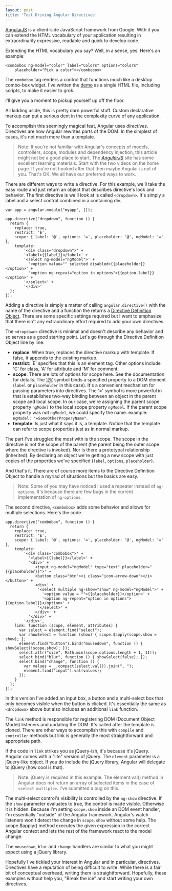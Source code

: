 ```yaml
---
layout: post
title: 'Test Driving Angular Directives'
---
```

[AngularJS](http://angularjs.org) is a client-side JavaScript framework from Google. With it you can extend the HTML vocabulary of your application resulting in extraordinarily expressive, readable and quick to develop code.

Extending the HTML vocabulary you say? Well, in a sense, yes. Here's an example:
    
    <combobox ng-model="color" label="Colors" options="colors"   
        placeholder="Pick a color"></combobox>

The `combobox` tag renders a control that functions much like a desktop combo-box widget. I've written the [demo](/cdn/samples/angulardirective.html) as a single HTML file, including scripts, to make it easier to grok.

I'll give you a moment to pickup yourself up off the floor.

All kidding aside, this is pretty darn powerful stuff. Custom declarative markup can put a serious dent in the complexity curve of any application.

To accomplish this seemingly magical feat, Angular uses _directives_. Directives are how Angular rewrites parts of the DOM. In the simplest of cases, it's not much more than a template.

> Note: If you're not familiar with Angular's concepts of models, controllers, scope, modules and dependency injection, this article might not be a good place to start. The  [_AngularJS_](http://angularjs.org) site has some excellent learning materials. Start with the two videos on the home page. If you're not hooked after that then maybe Angular is not of you. That's OK. We all have our preferred ways to work.

There are different ways to write a directive. For this example, we'll take the easy route and just return an object that describes directive's look and behavior. The first directive is we'll look at is called `<dropdown>`. It's simply a label and a select control combined in a containing div.
    
    var app = angular.module("myapp", []);  
       
    app.directive("dropdown", function () {  
      return {  
        replace: true,  
        restrict: 'E',  
        scope: { label: '@', options: '=', placeholder: '@', ngModel: '=' },  
        template:  
            '<div class="dropdown">' +  
            '<label>{{label}}</label>' +  
            '<select ng-model="ngModel">' +  
              '<option value="" selected disabled>{{placeholder}}</option>' +  
              '<option ng-repeat="option in options">{{option.label}}</option>' +  
            '</select>' +  
            '</div>'  
      };  
    });

Adding a directive is simply a matter of calling `angular.directive()` with the name of the directive and a function the returns a [Directive Definition Object](http://docs.angularjs.org/guide/directive). There are some specific settings required but I want to emphasize that there isn't any extraordinary effort required to add your own directives.

The `<dropdown>` directive is minimal and doesn't describe any behavior and so serves as a good starting point. Let's go through the Directive Definition Object line by line.

  * **replace**: When true, replaces the directive markup with template. If false, it appends to the existing markup. 
  * **restrict**: 'E' specifies that this is an element tag. Other options include 'C' for class, 'A' for attribute and 'M' for comment. 
  * **scope**: There are lots of options for scope here. See the documentation for details. The ['@'](mailto:'@') symbol binds a specified property to a DOM element (`label` or `placeholder` in this case). It's a convenient mechanism for passing parameters into directives. The '=' symbol is more powerful in that is establishes two-way binding between an object in the parent scope and local scope. In our case, we're assigning the parent scope property `ngModel` to the local scope property `ngModel`. If the parent scope property was not `ngModel`, we could specify the name. example: `ngModel: "=SomeOtherProperyName"`. 
  * **template**: Is just what it says it is, a template. Notice that the template can refer to scope properties just as in normal markup.

The part I've struggled the most with is the scope. The scope in the directive is not the scope of the parent (the parent being the outer scope where the directive is invoked). Nor is there a prototypal relationship (inherited). By declaring an object we're getting a new scope with just copies of the properties we've specified (`label`, `options`, `placeholder`). 

And that's it. There are of course more items to the Directive Definition Object to handle a myriad of situations but the basics are easy.

> Note: Some of you may have noticed I used a repeater instead of `ng-options`. It's because there are few bugs in the current implementation of `ng-options`.

The second directive, `<combobox>` adds some behavior and allows for multiple selections. Here's the code.
    
    app.directive("combobox", function () {  
      return {  
        replace: true,  
        restrict: 'E',  
        scope: { label: '@', options: '=', placeholder: '@', ngModel: '=' },  
        template:  
            '<div class="combobox">' +  
              '<label>{{label}}</label>' +  
              '<div>' +  
                '<input ng-model="ngModel" type="text" placeholder="{{placeholder}}">' +  
                '<button class="btn"><i class="icon-arrow-down"></i></button>' +  
                '<div>' +  
                  '<select multiple ng-show="show" ng-model="ngModel">' +  
                    '<option value = "">{{placeholder}}</option>' +  
                    '<option ng-repeat="option in options">{{option.label}}</option>' +  
                  '</select>' +  
                '</div>' +  
              '</div>' +  
            '</div>',  
        link: function (scope, element, attributes) {  
          var select = element.find("select");  
          var showSelect = function (show) { scope.$apply(scope.show = show); };  
          element.find("button").bind("mousedown", function () { showSelect(!scope.show); });  
          select.attr("size", Math.min(scope.options.length + 1, 11));  
          select.bind("blur", function () { showSelect(false); });  
          select.bind("change", function () {  
            var values = _.compact(select.val()).join(", ");  
            element.find("input").val(values);  
          });  
        }  
      };  
    });

In this version I've added an input box, a button and a multi-select box that only becomes visible when the button is clicked. It's essentially the same as `<dropdown>` above but also includes an additional `link` function.

The `link` method is responsible for registering DOM (Document Object Model) listeners and updating the DOM. It's called after the template is cloned. There are other ways to accomplish this with `compile` and `controller` methods but link is generally the most straightforward and appropriate path.

If the code in `link` strikes you as jQuery-ish, it's because it's jQuery. Angular comes with a "lite" version of jQuery. The `element` parameter is a jQuery-like object. If you do include the jQuery library, Angular will delegate to jQuery (how cool is that).

> Note: jQuery is required in this example. The element.val() method in Angular does not return an array of selected items in the case of `<select multiple>`. I've submitted a bug on this.

The multi-select control's visibility is controlled by the `ng-show` directive. If the `show` parameter evaluates to true, the control is made visible. Otherwise it is hidden. Because I'm setting `scope.show` inside an DOM event handler, I'm essentially "outside" of the Angular framework. Angular's watch listeners won't detect the change in `scope.show` without some help. The scope.$apply() method executes the given expression in the correct Angular context and lets the rest of the framework react to the model change.

The `mousedown`, `blur` and `change` handlers are similar to what you might expect using a jQuery library.

Hopefully I've tickled your interest in Angular and in particular, directives. Directives have a reputation of being difficult to write. While there is a fair bit of conceptual overhead, writing them is straightforward. Hopefully, these examples without help you, "Break the ice" and start writing your own directives.

